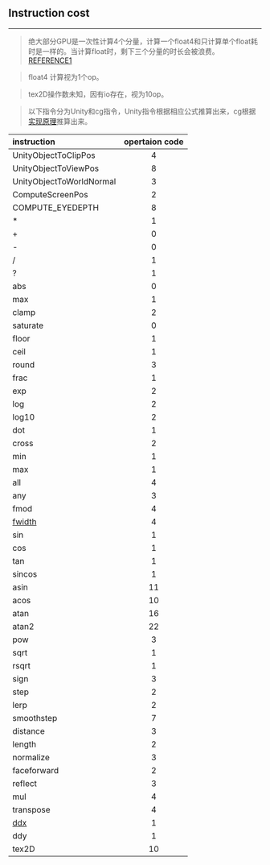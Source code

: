 ## Instruction cost
---
> 绝大部分GPU是一次性计算4个分量，计算一个float4和只计算单个float耗时是一样的。当计算float时，剩下三个分量的时长会被浪费。[REFERENCE1]

> float4 计算视为1个op。

> tex2D操作数未知，因有io存在，视为10op。

> 以下指令分为Unity和cg指令，Unity指令根据相应公式推算出来，cg根据[实现原理]推算出来。


|instruction|opertaion code|
|:-|:-:|
UnityObjectToClipPos|4
UnityObjectToViewPos|8
UnityObjectToWorldNormal|3
ComputeScreenPos|2
COMPUTE_EYEDEPTH|8
*|1
+|0
-|0
/|1
?|1
abs|0
max|1
clamp|2
saturate|0
floor|1
ceil|1
round|3
frac|1
exp|2
log|2
log10|2
dot|1
cross|2
min|1
max|1
all|4
any|3
fmod|4
[fwidth]|4
sin|1
cos|1
tan|1
sincos|1
asin|11
acos|10
atan|16
atan2|22
pow|3
sqrt|1
rsqrt|1
sign|3
step|2
lerp|2
smoothstep|7
distance|3
length|2
normalize|3
faceforward|2
reflect|3
mul|4
transpose|4
[ddx]|1
ddy|1
tex2D|10



[REFERENCE1]:https://zhuanlan.zhihu.com/p/34629262
[实现原理]:http://developer.download.nvidia.cn/cg/acos.html
[fwidth]:http://developer.download.nvidia.cn/cg/fwidth.html
[ddx]:https://blog.csdn.net/yaorongzhen123/article/details/89483720
